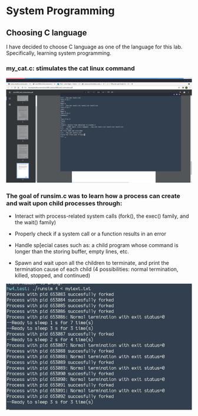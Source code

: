 # System Programming

## Choosing C language 

I have decided to choose C language as one of the language for this lab. Specifically, learning system programming.


### my_cat.c: stimulates the cat linux command



<div><img src="images/my_cat.png" alt="my_cat"></div>
 


### The goal of runsim.c was to learn how a process can create and wait upon child processes through:


* Interact with process-related system calls (fork(), the exec() family, and the wait() family)

* Properly check if a system call or a function results in an error 

* Handle sp[ecial cases such as: a child program whose command is longer than the storing buffer, empty lines, etc.

* Spawn and wait upon all the children to terminate, and print the termination cause of each child (4 possibilities: normal termination, killed, stopped, and continued)


<div><img src="images/shot2.png" alt="displaying runsim.c"></div>

